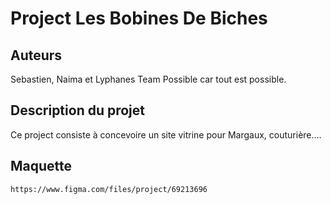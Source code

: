# Project Les Bobines De Biches

## Auteurs
Sebastien, Naima et Lyphanes
Team Possible car tout est possible.

## Description du projet
Ce project consiste à concevoire un site vitrine pour Margaux, couturière....

## Maquette 

`https://www.figma.com/files/project/69213696 `